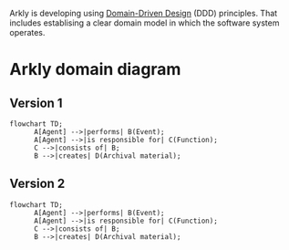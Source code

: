 Arkly is developing using [Domain-Driven Design](https://en.wikipedia.org/wiki/Domain-driven_design) (DDD) principles. That includes establising a clear domain model in which the software system operates.


# Arkly domain diagram

## Version 1

```mermaid
flowchart TD;
      A[Agent] -->|performs| B(Event);
      A[Agent] -->|is responsible for| C(Function);
      C -->|consists of| B;
      B -->|creates| D(Archival material);
```

## Version 2

```mermaid
flowchart TD;
      A[Agent] -->|performs| B(Event);
      A[Agent] -->|is responsible for| C(Function);
      C -->|consists of| B;
      B -->|creates| D(Archival material);
```
